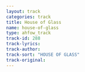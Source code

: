 ```yaml
---
layout: track
categories: track
title: House of Glass
name: house-of-glass
type: ahfow_track
track-id: 288
track-lyrics: 
track-author: 
track-sort: "HOUSE OF GLASS"
track-original: 
---
```

